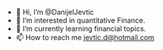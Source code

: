 - 👋 Hi, I’m @DanijelJevtic
- 👀 I’m interested in quantitative Finance.
- 🌱 I’m currently learning financial topics.
- 📫 How to reach me jevtic.d@hotmail.com 

<!---
DanijelJevtic/DanijelJevtic is a ✨ special ✨ repository because its `README.md` (this file) appears on your GitHub profile.
You can click the Preview link to take a look at your changes.
--->
